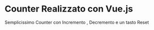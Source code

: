 <h1>Counter Realizzato con Vue.js</h1>
<p>Semplicissimo Counter con Incremento , Decremento e un tasto Reset</p>